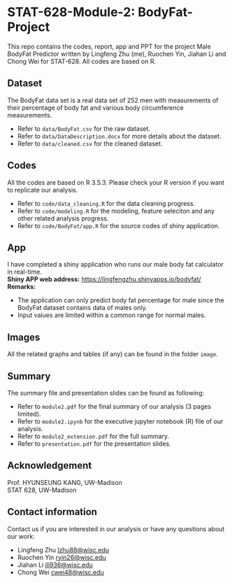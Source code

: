 # STAT-628-Module-2: BodyFat-Project
This repo contains the codes, report, app and PPT for the project Male BodyFat Predictor written by Lingfeng Zhu (me), Ruochen Yin, Jiahan Li and Chong Wei for STAT-628. All codes are based on R.

## Dataset
The BodyFat data set is a real data set of 252 men with measurements of their percentage of body fat and various body circumference measurements.  
* Refer to ```data/BodyFat.csv``` for the raw dataset.   
* Refer to ```data/DataDescription.docx``` for more details about the dataset.  
* Refer to ```data/cleaned.csv``` for the cleaned dataset.

## Codes
All the codes are based on R 3.5.3. Please check your R version if you want to replicate our analysis.  
* Refer to ```code/data_cleaning.R``` for the data cleaning progress.  
* Refer to ```code/modeling.R``` for the modeling, feature seleciton and any other related analysis progress.
* Refer to ```code/BodyFat/app.R``` for the source codes of shiny application.

## App
I have completed a shiny application who runs our male body fat calculator in real-time.   
**Shiny APP web address:** https://lingfengzhu.shinyapps.io/bodyfat/  
**Remarks:** 
* The application can only predict body fat percentage for male since the BodyFat dataset contains data of males only.
* Input values are limited within a common range for normal males.

## Images
All  the related graphs and tables (if any) can be found in the folder ```image```.

## Summary
The summary file and presentation slides can be found as following:
* Refer to ```module2.pdf``` for the final summary of our analysis (3 pages limited).
* Refer to ```module2.ipynb``` for the executive jupyter notebook (R) file of our analysis.
* Refer to ```module2_extension.pdf``` for the full summary.
* Refer to ```presentation.pdf``` for the presentation slides.

## Acknowledgement
Prof. HYUNSEUNG KANG, UW-Madison  
STAT 628, UW-Madison

## Contact information
Contact us if you are interested in our analysis or have any questions about our work:
* Lingfeng Zhu  lzhu88@wisc.edu
* Ruochen Yin   ryin26@wisc.edu
* Jiahan Li     jli936@wisc.edu
* Chong Wei     cwei48@wisc.edu
